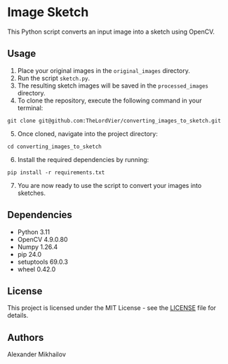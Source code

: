 # Image Sketch

This Python script converts an input image into a sketch using OpenCV.

## Usage

1. Place your original images in the `original_images` directory.
2. Run the script `sketch.py`.
3. The resulting sketch images will be saved in the `processed_images` directory.
4. To clone the repository, execute the following command in your terminal:

`git clone git@github.com:TheLordVier/converting_images_to_sketch.git`

5. Once cloned, navigate into the project directory:

`cd converting_images_to_sketch`

6. Install the required dependencies by running:

`pip install -r requirements.txt` 

7.  You are now ready to use the script to convert your images into sketches.

## Dependencies

- Python 3.11
- OpenCV 4.9.0.80
- Numpy  1.26.4
- pip    24.0
- setuptools 69.0.3
- wheel 0.42.0

## License

This project is licensed under the MIT License - see the [LICENSE](LICENSE) file for details.

## Authors

Alexander Mikhailov
